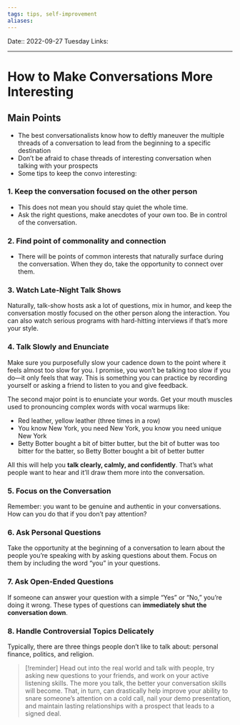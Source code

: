 ```yaml
---
tags: tips, self-improvement
aliases: 
---
```

Date:: 2022-09-27 Tuesday
Links: 
- - -
# How to Make Conversations More Interesting

## Main Points

- The best conversationalists know how to deftly maneuver the multiple threads of a conversation to lead from the beginning to a specific destination
- Don’t be afraid to chase threads of interesting conversation when talking with your prospects
- Some tips to keep the convo interesting:

### 1. Keep the conversation focused on the other person
- This does not mean you should stay quiet the whole time. 
- Ask the right questions, make anecdotes of your own too. Be in control of the conversation.

### 2. Find point of commonality and connection
- There will be points of common interests that naturally surface during the conversation. When they do, take the opportunity to connect over them.

### 3. Watch Late-Night Talk Shows

Naturally, talk-show hosts ask a lot of questions, mix in humor, and keep the conversation mostly focused on the other person along the interaction. You can also watch serious programs with hard-hitting interviews if that’s more your style.

### 4. Talk Slowly and Enunciate

Make sure you purposefully slow your cadence down to the point where it feels almost too slow for you. I promise, you won’t be talking too slow if you do—it only feels that way. This is something you can practice by recording yourself or asking a friend to listen to you and give feedback.

The second major point is to enunciate your words. Get your mouth muscles used to pronouncing complex words with vocal warmups like:

-   Red leather, yellow leather (three times in a row)
-   You know New York, you need New York, you know you need unique New York
-   Betty Botter bought a bit of bitter butter, but the bit of butter was too bitter for the batter, so Betty Botter bought a bit of better butter

All this will help you **talk clearly, calmly, and confidently**. That’s what people want to hear and it’ll draw them more into the conversation.

### 5. Focus on the Conversation

Remember: you want to be genuine and authentic in your conversations. How can you do that if you don’t pay attention?

### 6. Ask Personal Questions

Take the opportunity at the beginning of a conversation to learn about the people you’re speaking with by asking questions about them. Focus on them by including the word “you” in your questions.

### 7. Ask Open-Ended Questions

If someone can answer your question with a simple “Yes” or “No,” you’re doing it wrong. These types of questions can **immediately shut the conversation down**.

### 8. Handle Controversial Topics Delicately

Typically, there are three things people don’t like to talk about: personal finance, politics, and religion.

>[!reminder]
>Head out into the real world and talk with people, try asking new questions to your friends, and work on your active listening skills.
>The more you talk, the better your conversation skills will become. That, in turn, can drastically help improve your ability to snare someone’s attention on a cold call, nail your demo presentation, and maintain lasting relationships with a prospect that leads to a signed deal.